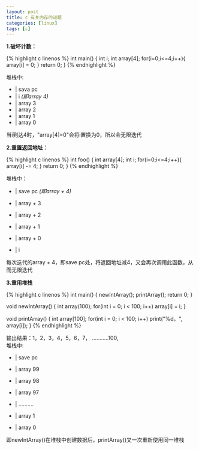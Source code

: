 ```yaml
---
layout: post 
title: c 有关内存的谜题
categories: [linux]
tags: [c]
---
```


**1.破坏计数：**

{% highlight c linenos %}
int main()
{
    int i;
    int array[4];
    for(i=0;i<=4;i++){
        array[i] = 0;
    }
    return 0;
}
{% endhighlight %}

堆栈中:

- | sava pc
- | i  *(即array 4)*
- | array 3
- | array 2
- | array 1
- | array 0

当i到达4时，"array[4]=0"会将i置换为0，所以会无限迭代

**2.重置返回地址：**

{% highlight c linenos %}
int foo()
{
    int array[4];
    int i;
    for(i=0;i<=4;i++){
        array[i] -= 4;
    }
    return 0;
}
{% endhighlight %}

堆栈中：

- | save pc *(即array + 4)*

- | array + 3

- | array + 2

- | array + 1

- | array + 0

- | i

每次迭代的array + 4，即save pc处，将返回地址减4，又会再次调用此函数，从而无限迭代

**3.重用堆栈**

{% highlight c linenos %}
int main()
{
    newIntArray();
    printArray();
    return 0;
}

void newIntArray()
{
    int array(100);
    for(int i = 0; i < 100; i++)
        array[i] = i; 
}  

void printArray()
{
    int array[100];
    for(int i = 0; i < 100; i++)
        print("%d，", array[i]);
}
{% endhighlight %}

输出结果：1，2，3，4，5，6，7， ...........100,    
堆栈中:

- | save pc

- | array 99

- | array 98

- | array 97

- | ..........

- | array 1

- | array 0

即newIntArray()在堆栈中创建数据后，printArray()又一次重新使用同一堆栈
